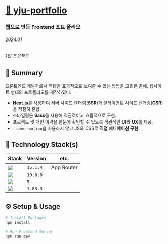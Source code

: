 # [🔗 yju-portfolio](https://yju-portfolio.vercel.app)

### 웹으로 만든 Frontend 포트 폴리오

###### 2024.01

###### 1인 프로젝트

## 📌 Summary

프론트엔드 개발자로서 역량을 효과적으로 보여줄 수 있는 방법을 고민한 끝에, 웹사이트 형태의 포트폴리오를 제작하였다.

- **Next.js**를 사용하여 서버 사이드 렌더링(**SSR**)과 클라이언트 사이드 렌더링(**CSR**)을 적절히 혼합.
- 스타일링은 **Sass**를 사용해 직관적이고 효율적으로 구현.
- 프로젝트 및 개인 이력을 한눈에 확인할 수 있도록 직관적인 **UI**와 **UX**를 제공.
- `framer-motion`을 사용하지 않고 JS와 CSS로 **직접 애니메이션 구현**.

## 🔨 Technology Stack(s)

| Stack                                                                                                 | Version  | etc.       |
| ----------------------------------------------------------------------------------------------------- | -------- | ---------- |
| <img src="https://img.shields.io/badge/Next.js-000000?style=flat&logo=Next.js&logoColor=white">       | `15.1.4` | App Router |
| <img src="https://img.shields.io/badge/React-61DAFB?style=flat&logo=React&logoColor=black">           | `19.0.0` |
| <img src="https://img.shields.io/badge/TypeScript-3178C6?style=flat&logo=TypeScript&logoColor=white"> | `5`      |
| <img src="https://img.shields.io/badge/Sass-CC6699?style=flat&logo=Sass&logoColor=white">             | `1.83.3` |

## ⚙️ Setup & Usage

```bash
# Install Packages
npm install

# Run Frontend Server
npm run dev
```
